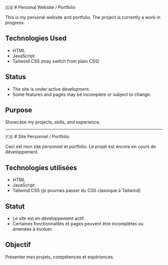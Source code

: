 🇬🇧 # Personal Website / Portfolio

This is my personal website and portfolio. The project is currently a work in progress.

## Technologies Used

- HTML
- JavaScript
- Tailwind CSS (may switch from plain CSS)

## Status

- The site is under active development.
- Some features and pages may be incomplete or subject to change.

## Purpose

Showcase my projects, skills, and experience.

---

🇫🇷 # Site Personnel / Portfolio

Ceci est mon site personnel et portfolio. Le projet est encore en cours de développement.

## Technologies utilisées

- HTML
- JavaScript
- Tailwind CSS (je pourrais passer du CSS classique à Tailwind)

## Statut

- Le site est en développement actif.
- Certaines fonctionnalités et pages peuvent être incomplètes ou amenées à évoluer.

## Objectif

Présenter mes projets, compétences et expériences.
